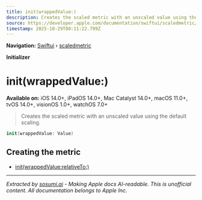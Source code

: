 ```yaml
---
title: init(wrappedValue:)
description: Creates the scaled metric with an unscaled value using the default scaling.
source: https://developer.apple.com/documentation/swiftui/scaledmetric/init(wrappedvalue:)
timestamp: 2025-10-29T00:11:22.799Z
---
```


**Navigation:** [Swiftui](/documentation/swiftui) › [scaledmetric](/documentation/swiftui/scaledmetric)

**Initializer**

# init(wrappedValue:)

**Available on:** iOS 14.0+, iPadOS 14.0+, Mac Catalyst 14.0+, macOS 11.0+, tvOS 14.0+, visionOS 1.0+, watchOS 7.0+

> Creates the scaled metric with an unscaled value using the default scaling.

```swift
init(wrappedValue: Value)
```

## Creating the metric

- [init(wrappedValue:relativeTo:)](/documentation/swiftui/scaledmetric/init(wrappedvalue:relativeto:))

---

*Extracted by [sosumi.ai](https://sosumi.ai) - Making Apple docs AI-readable.*
*This is unofficial content. All documentation belongs to Apple Inc.*
